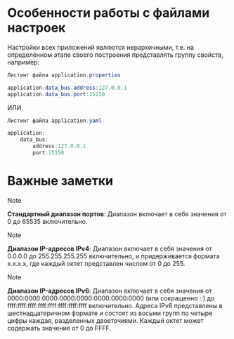 # Особенности работы с файлами настроек
Настройки всех приложений являются иерархичными, т.е. на определённом этапе своего построения представлять группу свойств, например:

```java
Листинг файла application.properties

application.data_bus.address:127.0.0.1
application.data_bus.port:15150
```
ИЛИ
```java
Листинг файла application.yaml

application:
    data_bus:
        address:127.0.0.1
        port:15150
```

# Важные заметки 
> [!NOTE]
> **Стандартный диапазон портов**: Диапазон включает в себя значения от 0 до 65535 включительно.

> [!NOTE]
> **Диапазон IP-адресов IPv4**: Диапазон включает в себя значения от 0.0.0.0 до 255.255.255.255 включительно, и придерживается формата x.x.x.x, где каждый октет представлен числом от 0 до 255.

> [!NOTE]
> **Диапазон IP-адресов IPv6**: Диапазон включает в себя значения от 0000:0000:0000:0000:0000:0000:0000:0000 (или сокращенно ::) до ffff:ffff:ffff:ffff:ffff:ffff:ffff:ffff включительно. Адреса IPv6 представлены в шестнадцатеричном формате и состоят из восьми групп по четыре цифры каждая, разделенных двоеточиями. Каждый октет может содержать значение от 0 до FFFF.